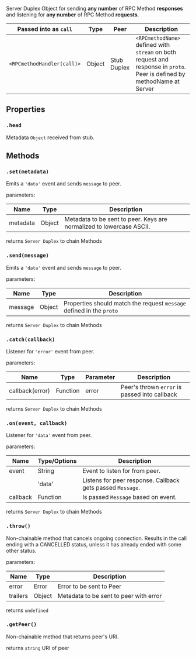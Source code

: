 Server Duplex
Object for sending **any number** of RPC Method **responses** and listening for **any number** of RPC Method **requests**.

| Passed into as `call`      | Type   | Peer        | Description                                                                                                                            |
| ---------------------------- | -------- | ------------- | ---------------------------------------------------------------------------------------------------------------------------------------- |
| `<RPCmethodHandler(call)>` | Object | Stub Duplex | `<RPCmethodName>` defined with `stream` on both request and response in `proto`. Peer is defined by methodName at Server |

## Properties
### `.head` 
Metadata `Object` received from stub.

## Methods
### `.set(metadata)`

Emits a `'data'` event and sends `message` to peer.

parameters:

| Name          | Type     | Description                                                                                     |
| --------------- | ---------- | ------------------------------------------------------------------------------------------------- |
| metadata       | Object   | Metadata to be sent to peer. Keys are normalized to lowercase ASCII. |
returns `Server Duplex` to chain Methods

### `.send(message)`

Emits a `'data'` event and sends `message` to peer.

parameters:

| Name          | Type     | Description                                                                                     |
|---------------|----------|-------------------------------------------------------------------------------------------------|
| message       | Object   | Properties should match the request `message` defined in the `proto`                            |
returns `Server Duplex` to chain Methods

### `.catch(callback)`
Listener for `'error'` event from peer.

parameters:

| Name     | Type     | Parameter | Description                                   |
|----------|----------|-----------|-----------------------------------------------|
| callback(error) | Function | error     | Peer's thrown `error` is passed into callback |
returns `Server Duplex` to chain Methods

### `.on(event, callback)`
Listener for `'data'` event from peer.

parameters:

| Name     | Type/Options | Description                                                            |
|----------|--------------|------------------------------------------------------------------------|
| event    | String       | Event to listen for from peer.                                         |
|          | 'data'       | Listens for peer response. Callback gets passed `Message`.              |
| callback | Function     | Is passed `Message` based on event.     |
returns `Server Duplex` to chain Methods

### `.throw()`
Non-chainable method that cancels ongoing connection. Results in the call ending with a CANCELLED status, unless it has already ended with some other status.

parameters:

| Name          | Type     | Description                                                                                     |
|---------------|----------|-------------------------------------------------------------------------------------------------|
| error       | Error   | Error to be sent to Peer                            |
| trailers       | Object   | Metadata to be sent to peer with error                            |

returns `undefined`

### `.getPeer()`
Non-chainable method that returns peer's URI.

returns `string` URI of peer